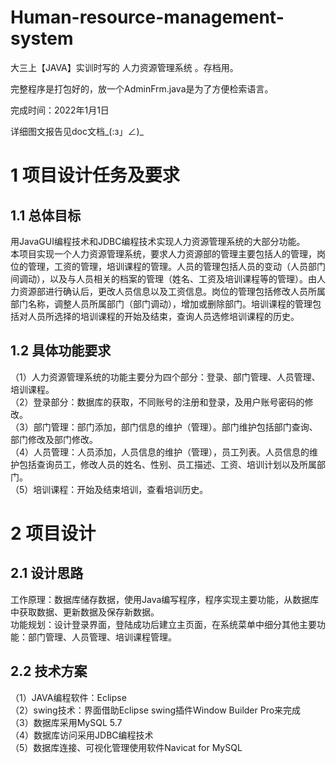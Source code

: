# Human-resource-management-system
大三上【JAVA】实训时写的 人力资源管理系统 。存档用。

完整程序是打包好的，放一个AdminFrm.java是为了方便检索语言。

完成时间：2022年1月1日

详细图文报告见doc文档_(:з」∠)_

# 1  项目设计任务及要求
## 1.1 总体目标
用JavaGUI编程技术和JDBC编程技术实现人力资源管理系统的大部分功能。  
本项目实现一个人力资源管理系统，要求人力资源部的管理主要包括人的管理，岗位的管理，工资的管理，培训课程的管理。人员的管理包括人员的变动（人员部门间调动），以及与人员相关的档案的管理（姓名、工资及培训课程等的管理）。由人力资源部进行确认后，更改人员信息以及工资信息。岗位的管理包括修改人员所属部门名称，调整人员所属部门（部门调动），增加或删除部门。培训课程的管理包括对人员所选择的培训课程的开始及结束，查询人员选修培训课程的历史。  
## 1.2 具体功能要求
（1）人力资源管理系统的功能主要分为四个部分：登录、部门管理、人员管理、培训课程。  
（2）登录部分：数据库的获取，不同账号的注册和登录，及用户账号密码的修改。  
（3）部门管理：部门添加，部门信息的维护（管理）。部门维护包括部门查询、部门修改及部门修改。  
（4）人员管理：人员添加，人员信息的维护（管理），员工列表。人员信息的维护包括查询员工，修改人员的姓名、性别、员工描述、工资、培训计划以及所属部门。  
（5）培训课程：开始及结束培训，查看培训历史。  
# 2  项目设计
## 2.1 设计思路
工作原理：数据库储存数据，使用Java编写程序，程序实现主要功能，从数据库中获取数据、更新数据及保存新数据。  
功能规划：设计登录界面，登陆成功后建立主页面，在系统菜单中细分其他主要功能：部门管理、人员管理、培训课程管理。  
## 2.2 技术方案
（1）JAVA编程软件：Eclipse  
（2）swing技术：界面借助Eclipse swing插件Window Builder Pro来完成  
（3）数据库采用MySQL 5.7  
（4）数据库访问采用JDBC编程技术  
（5）数据库连接、可视化管理使用软件Navicat for MySQL  
